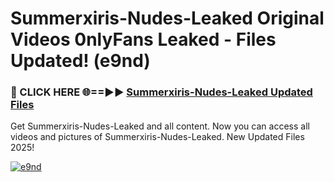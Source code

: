 # Summerxiris-Nudes-Leaked Original Videos 0nlyFans Leaked - Files Updated! (e9nd)

<h3>🔴 CLICK HERE 🌐==►► <a href="https://tinyurl.com/4mcuefdz" rel="nofollow">Summerxiris-Nudes-Leaked Updated Files</a></h3>

Get Summerxiris-Nudes-Leaked and all content. Now you can access all videos and pictures of Summerxiris-Nudes-Leaked. New Updated Files 2025!

[![e9nd](https://i.imgur.com/StAQSOY.gif)](https://tinyurl.com/4mcuefdz)
